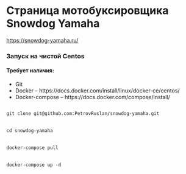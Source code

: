 # Страница мотобуксировщика Snowdog Yamaha 
https://snowdog-yamaha.ru/

### Запуск на чистой Centos
#### Требует наличия:
<ul>
  <li> Git
  <li> Docker &ndash; https://docs.docker.com/install/linux/docker-ce/centos/
  <li> Docker-compose &ndash; https://docs.docker.com/compose/install/
</ul>
<code>
git clone git@github.com:PetrovRuslan/snowdog-yamaha.git
</code>
<br>
<code>
cd snowdog-yamaha
</code>
<br>
<code>
docker-compose pull
</code>
<br>
<code>
docker-compose up -d
</code>

